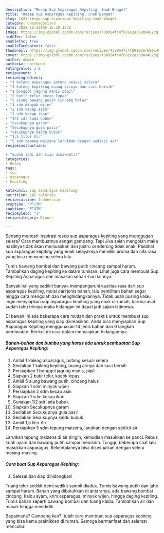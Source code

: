 ```yaml
---
description: "Resep Sup Asparagus Kepiting, Enak Banget"
title: "Resep Sup Asparagus Kepiting, Enak Banget"
slug: 2623-resep-sup-asparagus-kepiting-enak-banget
category: Uncategorized
date: 2022-12-16T05:16:20.134Z
image: https://img-global.cpcdn.com/recipes/438954fc4f801e2e/680x482cq70/sup-asparagus-kepiting-foto-resep-utama.jpg
hideToc: false
enableToc: true
enableTocContent: false
thumbnail: https://img-global.cpcdn.com/recipes/438954fc4f801e2e/680x482cq70/sup-asparagus-kepiting-foto-resep-utama.jpg
cover: https://img-global.cpcdn.com/recipes/438954fc4f801e2e/680x482cq70/sup-asparagus-kepiting-foto-resep-utama.jpg
author: Admin
authorAv: notfound
ratingvalue: 3.8
reviewcount: 3
recipeingredient:
- "1 kaleng asparagus potong sesuai selera"
- "1 kaleng kepiting buang airnya dan cuci bersih"
- "1 bonggol jagung manis pipil"
- "2 butir telur kocok lepas"
- "5 siung bawang putih cincang halus"
- "1 sdm minyak wijen"
- "2 sdm kecap asin"
- "1 sdm kecap ikan"
- "1/2 sdt lada bubuk"
- "Secukupnya garam"
- "Secukupnya gula pasir"
- "Secukupnya kaldu bubuk"
- "1,5 liter Air"
- "5 sdm tepung maizena larutkan dengan sedikit air"
recipeinstructions:

- "Sudah jadi dan siap dinikmati!"
categories:
- Resep
tags:
- sup
- asparagus
- kepiting

katakunci: sup asparagus kepiting 
nutrition: 182 calories
recipecuisine: Indonesian
preptime: "PT17M"
cooktime: "PT47M"
recipeyield: "1"
recipecategory: Dinner

---
```



Sedang mencari inspirasi resep sup asparagus kepiting yang menggugah selera? Cara membuatnya sangat gampang. Tapi Jika salah mengolah maka hasilnya tidak akan memuaskan dan justru cenderung tidak enak. Padahal sup asparagus kepiting yang enak selayaknya memiliki aroma dan cita rasa yang bisa memancing selera kita.


Tumis bawang bombai dan bawang putih cincang sampai harum. Tambahkan daging kepiting ke dalam tumisan. Lihat juga cara membuat Sup Kepiting Asparagus dan masakan sehari-hari lainnya.

Banyak hal yang sedikit banyak mempengaruhi kualitas rasa dari sup asparagus kepiting, mulai dari jenis bahan, lalu pemilihan bahan segar hingga cara mengolah dan menghidangkannya. Tidak usah pusing kalau ingin menyiapkan sup asparagus kepiting yang enak di rumah, karena asal sudah tahu triknya maka hidangan ini dapat jadi sajian istimewa.


Di bawah ini ada beberapa cara mudah dan praktis untuk membuat sup asparagus kepiting yang siap dikreasikan. Anda bisa menyiapkan Sup Asparagus Kepiting menggunakan 14 jenis bahan dan 0 langkah pembuatan. Berikut ini cara dalam menyiapkan hidangannya.

<!--inarticleads1-->

##### Bahan-bahan dan bumbu yang harus ada untuk pembuatan Sup Asparagus Kepiting:

1. Ambil 1 kaleng asparagus, potong sesuai selera
1. Sediakan 1 kaleng kepiting, buang airnya dan cuci bersih
1. Persiapkan 1 bonggol jagung manis, pipil
1. Siapkan 2 butir telur, kocok lepas
1. Ambil 5 siung bawang putih, cincang halus
1. Siapkan 1 sdm minyak wijen
1. Persiapkan 2 sdm kecap asin
1. Siapkan 1 sdm kecap ikan
1. Gunakan 1/2 sdt lada bubuk
1. Siapkan Secukupnya garam
1. Sediakan Secukupnya gula pasir
1. Sediakan Secukupnya kaldu bubuk
1. Ambil 1,5 liter Air
1. Persiapkan 5 sdm tepung maizena, larutkan dengan sedikit air


Larutkan tepung maizena di air dingin, kemudian masukkan ke panci. Rebus kuah ayam dan bawang putih sampai mendidih. Tunggu beberapa saat lalu masukkan asparagus. Kekentalannya bisa disesuaikan dengan selera masing-masing. 

<!--inarticleads2-->

##### Cara buat Sup Asparagus Kepiting:


1. Selesai dan siap dihidangkan!

Tuang telur sedikit demi sedikit sambil diaduk. Tumis bawang putih dan jahe sampai harum. Bahan yang dibutuhkan di antaranya, ada bawang bombai cincang, kaldu ayam, krim asparagus, minyak wijen, hingga daging kepiting. Tumis bahan seperti bawang bombai dan tuang kaldu. Tambahkan air dan masak hingga mendidih. 

Bagaimana? Gampang kan? Itulah cara membuat sup asparagus kepiting yang bisa kamu praktikkan di rumah. Semoga bermanfaat dan selamat mencoba!
